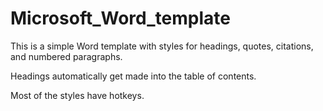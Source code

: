 # Microsoft_Word_template

This is a simple Word template with styles for headings, quotes, citations, and numbered paragraphs. 

Headings automatically get made into the table of contents. 

Most of the styles have hotkeys.
